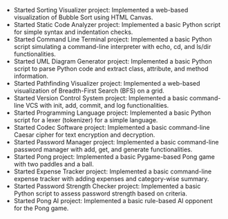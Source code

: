 
- Started Sorting Visualizer project: Implemented a web-based visualization of Bubble Sort using HTML Canvas.
- Started Static Code Analyzer project: Implemented a basic Python script for simple syntax and indentation checks.
- Started Command Line Terminal project: Implemented a basic Python script simulating a command-line interpreter with echo, cd, and ls/dir functionalities.
- Started UML Diagram Generator project: Implemented a basic Python script to parse Python code and extract class, attribute, and method information.
- Started Pathfinding Visualizer project: Implemented a web-based visualization of Breadth-First Search (BFS) on a grid.
- Started Version Control System project: Implemented a basic command-line VCS with init, add, commit, and log functionalities.
- Started Programming Language project: Implemented a basic Python script for a lexer (tokenizer) for a simple language.
- Started Codec Software project: Implemented a basic command-line Caesar cipher for text encryption and decryption.
- Started Password Manager project: Implemented a basic command-line password manager with add, get, and generate functionalities.
- Started Pong project: Implemented a basic Pygame-based Pong game with two paddles and a ball.
- Started Expense Tracker project: Implemented a basic command-line expense tracker with adding expenses and category-wise summary.
- Started Password Strength Checker project: Implemented a basic Python script to assess password strength based on criteria.
- Started Pong AI project: Implemented a basic rule-based AI opponent for the Pong game.